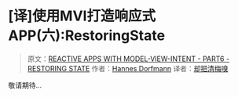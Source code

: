 # [译]使用MVI打造响应式APP(六):RestoringState

> 原文：[REACTIVE APPS WITH MODEL-VIEW-INTENT - PART6 - RESTORING STATE](http://hannesdorfmann.com/android/mosby3-mvi-6)
作者：[Hannes Dorfmann](http://hannesdorfmann.com)
译者：[却把清梅嗅](https://github.com/qingmei2)

敬请期待...
